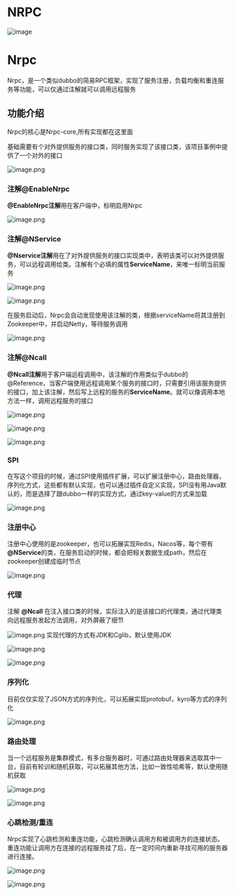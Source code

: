 # NRPC
![image](https://user-images.githubusercontent.com/34570474/172417396-22ad9c58-c75e-4c50-b34c-9e2a0c03eb0e.png)

# Nrpc
Nrpc，是一个类似dubbo的简易RPC框架，实现了服务注册，负载均衡和重连服务等功能，可以仅通过注解就可以调用远程服务

## 功能介绍
Nrpc的核心是Nrpc-core,所有实现都在这里面

基础需要有个对外提供服务的接口类，同时服务实现了该接口类，该项目事例中提供了一个对外的接口

![image.png](https://p6-juejin.byteimg.com/tos-cn-i-k3u1fbpfcp/cab4ea41c8ca48e490d4e2e696190daa~tplv-k3u1fbpfcp-watermark.image?)

### 注解@EnableNrpc
**@EnableNrpc注解**用在客户端中，标明启用Nrpc

![image.png](https://p6-juejin.byteimg.com/tos-cn-i-k3u1fbpfcp/e7292a7acf2c4c03921ff6aa53379c25~tplv-k3u1fbpfcp-watermark.image?)

### 注解@NService
**@Nservice注解**用在了对外提供服务的接口实现类中，表明该类可以对外提供服务，可以远程调用给类。注解有个必填的属性**ServiceName**，来唯一标明当前服务

![image.png](https://p6-juejin.byteimg.com/tos-cn-i-k3u1fbpfcp/932d0f6fb88a43eeb9dc14679751482c~tplv-k3u1fbpfcp-watermark.image?)

![image.png](https://p1-juejin.byteimg.com/tos-cn-i-k3u1fbpfcp/2c5739f3f92c44abab360ade3b9290d2~tplv-k3u1fbpfcp-watermark.image?)

在服务启动后，Nrpc会自动发现使用该注解的类，根据serviceName将其注册到Zookeeper中，并启动Netty，等待服务调用

![image.png](https://p6-juejin.byteimg.com/tos-cn-i-k3u1fbpfcp/ae8ec7a729484516b112c6a9afefcc6d~tplv-k3u1fbpfcp-watermark.image?)

### 注解@Ncall

**@Ncall注解**用于客户端远程调用中，该注解的作用类似于dubbo的@Reference，当客户端使用远程调用某个服务的接口时，只需要引用该服务提供的接口，加上该注解，然后写上远程的服务的**ServiceName**。就可以像调用本地方法一样，调用远程服务的接口

![image.png](https://p9-juejin.byteimg.com/tos-cn-i-k3u1fbpfcp/11e5d94c169249d09713d0e33513493c~tplv-k3u1fbpfcp-watermark.image?)


![image.png](https://p9-juejin.byteimg.com/tos-cn-i-k3u1fbpfcp/5a812d4194a844b0bbcf8a3df0c65060~tplv-k3u1fbpfcp-watermark.image?)

![image.png](https://p6-juejin.byteimg.com/tos-cn-i-k3u1fbpfcp/8fb83bb016144396a6317c490ff14714~tplv-k3u1fbpfcp-watermark.image?)

### SPI
在写这个项目的时候，通过SPI使用插件扩展，可以扩展注册中心，路由处理器，序列化方式，这些都有默认实现，也可以通过插件自定义实现，SPI没有用Java默认的，而是选择了跟dubbo一样的实现方式，通过key-value的方式来加载

![image.png](https://p6-juejin.byteimg.com/tos-cn-i-k3u1fbpfcp/5e9a71a031794b3493f0b2135c6f5d04~tplv-k3u1fbpfcp-watermark.image?)

### 注册中心
注册中心使用的是zookeeper，也可以拓展实现Redis，Nacos等，每个带有 **@NService**的类，在服务启动的时候，都会把相关数据生成path，然后在zookeeper创建成临时节点

![image.png](https://p9-juejin.byteimg.com/tos-cn-i-k3u1fbpfcp/1fd653eb9f22430ba39a936730275bab~tplv-k3u1fbpfcp-watermark.image?)

### 代理
注解 **@Ncall** 在注入接口类的时候，实际注入的是该接口的代理类，通过代理类向远程服务发起方法调用，对外屏蔽了细节

![image.png](https://p6-juejin.byteimg.com/tos-cn-i-k3u1fbpfcp/27bf531cc3f645dbb516b65283537508~tplv-k3u1fbpfcp-watermark.image?)
实现代理的方式有JDK和Cglib，默认使用JDK

![image.png](https://p3-juejin.byteimg.com/tos-cn-i-k3u1fbpfcp/8a5cfc20c75e4833aaafbd845f40138c~tplv-k3u1fbpfcp-watermark.image?)

![image.png](https://p6-juejin.byteimg.com/tos-cn-i-k3u1fbpfcp/2da4fb8db6844b0096c0cc958dd3af13~tplv-k3u1fbpfcp-watermark.image?)
### 序列化
目前仅仅实现了JSON方式的序列化，可以拓展实现protobuf，kyro等方式的序列化

![image.png](https://p1-juejin.byteimg.com/tos-cn-i-k3u1fbpfcp/05d101566e6545a98b038899c3386ecd~tplv-k3u1fbpfcp-watermark.image?)


### 路由处理
当一个远程服务是集群模式，有多台服务器时，可通过路由处理器来选取其中一台，目前有轮训和随机获取，可以拓展其他方法，比如一致性哈希等，默认使用随机获取

![image.png](https://p3-juejin.byteimg.com/tos-cn-i-k3u1fbpfcp/52eb7f17c010485a8b818e202cc911ef~tplv-k3u1fbpfcp-watermark.image?)


![image.png](https://p1-juejin.byteimg.com/tos-cn-i-k3u1fbpfcp/f833e5a8e3294c12b2c6f975e38e4ffe~tplv-k3u1fbpfcp-watermark.image?)
### 心跳检测/重连
Nrpc实现了心跳检测和重连功能，心跳检测确认调用方和被调用方的连接状态。重连功能让调用方在连接的远程服务挂了后，在一定时间内重新寻找可用的服务器进行连接。

![image.png](https://p1-juejin.byteimg.com/tos-cn-i-k3u1fbpfcp/6cd38e48766b46d9b2c84e55a10ac7e4~tplv-k3u1fbpfcp-watermark.image?)

![image.png](https://p9-juejin.byteimg.com/tos-cn-i-k3u1fbpfcp/665028014f2147fe91c40ab1cbb9e591~tplv-k3u1fbpfcp-watermark.image?)

